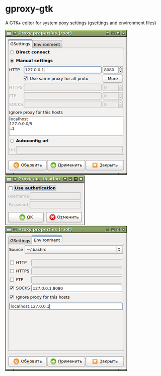 # gproxy-gtk
A GTK+ editor for system poxy settings (gsettings and environment files)

![gproxy-gtk-5.png](screenshots/gproxy-gtk-5.png)
![gproxy-gtk-5.png](screenshots/gproxy-gtk-1.png)
![gproxy-gtk-5.png](screenshots/gproxy-gtk-6.png)


